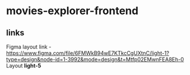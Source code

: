 # movies-explorer-frontend

## links
Figma layout link - https://www.figma.com/file/6FMWkB94wE7KTkcCgUXtnC/light-1?type=design&node-id=1-3992&mode=design&t=Mtfp02EMwnFEA8Eh-0
Layout **light-5**

